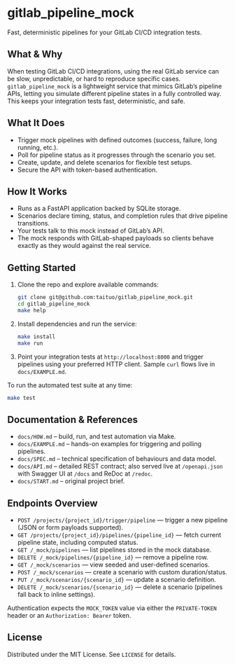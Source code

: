 # gitlab_pipeline_mock

Fast, deterministic pipelines for your GitLab CI/CD integration tests.

## What & Why

When testing GitLab CI/CD integrations, using the real GitLab service can be slow, unpredictable, or hard to reproduce specific cases. `gitlab_pipeline_mock` is a lightweight service that mimics GitLab’s pipeline APIs, letting you simulate different pipeline states in a fully controlled way. This keeps your integration tests fast, deterministic, and safe.

## What It Does

- Trigger mock pipelines with defined outcomes (success, failure, long running, etc.).
- Poll for pipeline status as it progresses through the scenario you set.
- Create, update, and delete scenarios for flexible test setups.
- Secure the API with token-based authentication.

## How It Works

- Runs as a FastAPI application backed by SQLite storage.
- Scenarios declare timing, status, and completion rules that drive pipeline transitions.
- Your tests talk to this mock instead of GitLab’s API.
- The mock responds with GitLab-shaped payloads so clients behave exactly as they would against the real service.

## Getting Started

1. Clone the repo and explore available commands:
   ```sh
   git clone git@github.com:taituo/gitlab_pipeline_mock.git
   cd gitlab_pipeline_mock
   make help
   ```
2. Install dependencies and run the service:
   ```sh
   make install
   make run
   ```
3. Point your integration tests at `http://localhost:8000` and trigger pipelines using your preferred HTTP client. Sample `curl` flows live in `docs/EXAMPLE.md`.

To run the automated test suite at any time:
```sh
make test
```

## Documentation & References

- `docs/HOW.md` – build, run, and test automation via Make.
- `docs/EXAMPLE.md` – hands-on examples for triggering and polling pipelines.
- `docs/SPEC.md` – technical specification of behaviours and data model.
- `docs/API.md` – detailed REST contract; also served live at `/openapi.json` with Swagger UI at `/docs` and ReDoc at `/redoc`.
- `docs/START.md` – original project brief.

## Endpoints Overview

- `POST /projects/{project_id}/trigger/pipeline` — trigger a new pipeline (JSON or form payloads supported).
- `GET /projects/{project_id}/pipelines/{pipeline_id}` — fetch current pipeline state, including computed status.
- `GET /_mock/pipelines` — list pipelines stored in the mock database.
- `DELETE /_mock/pipelines/{pipeline_id}` — remove a pipeline row.
- `GET /_mock/scenarios` — view seeded and user-defined scenarios.
- `POST /_mock/scenarios` — create a scenario with custom duration/status.
- `PUT /_mock/scenarios/{scenario_id}` — update a scenario definition.
- `DELETE /_mock/scenarios/{scenario_id}` — delete a scenario (pipelines fall back to inline settings).

Authentication expects the `MOCK_TOKEN` value via either the `PRIVATE-TOKEN` header or an `Authorization: Bearer` token.

## License

Distributed under the MIT License. See `LICENSE` for details.
